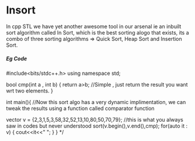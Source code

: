 # Insort

In cpp STL we have yet another awesome tool in our arsenal ie an inbuilt sort algorithm called In Sort, which is the best
sorting alogo that exists, its a combo of three sorting algorithms => Quick Sort, Heap Sort and Insertion Sort.

##### Eg Code
#include<bits/stdc++.h>
using namespace std; 

bool cmp(int a , int b)
{
    return a>b; //Simple , just return the result you want wrt two elements.
}

int main(){
//Now this sort algo has a very dynamic implimentation, we can tweak the results using a function called comparator function

vector<int> v = {2,3,1,5,3,58,32,52,13,10,80,50,70,79};
//this is what you always saw in codes but never understood
sort(v.begin(),v.end(),cmp);
for(auto it : v)
{
    cout<<it<<" ";
}
}
*/